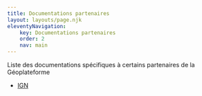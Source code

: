 ```yaml
---
title: Documentations partenaires
layout: layouts/page.njk
eleventyNavigation:
    key: Documentations partenaires
    order: 2
    nav: main
---
```


Liste des documentations spécifiques à certains partenaires de la Géoplateforme

- [IGN](./ign)
